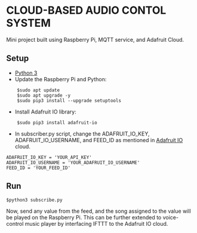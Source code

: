 # CLOUD-BASED AUDIO CONTOL SYSTEM
Mini project built using Raspberry Pi, MQTT service, and Adafruit Cloud.

## Setup
- [Python 3](https://www.python.org/downloads/)
- Update the Raspberry Pi and Python:
```
    $sudo apt update
    $sudo apt upgrade -y
    $sudo pip3 install --upgrade setuptools
```
- Install Adafruit IO library:
```
    $sudo pip3 install adafruit-io
```
- In subscriber.py script, change the ADAFRUIT_IO_KEY, ADAFRUIT_IO_USERNAME, and FEED_ID as mentioned in [Adafruit IO](https://io.adafruit.com/) cloud.
```
ADAFRUIT_IO_KEY = 'YOUR_API_KEY'
ADAFRUIT_IO_USERNAME = 'YOUR_ADAFRUIT_IO_USERNAME'
FEED_ID = 'YOUR_FEED_ID'
```
## Run
```
$python3 subscribe.py
```
Now, send any value from the feed, and the song assigned to the value will be played on the Raspberry Pi.
This can be further extended to voice-control music player by interfacing IFTTT to the Adafruit IO cloud.